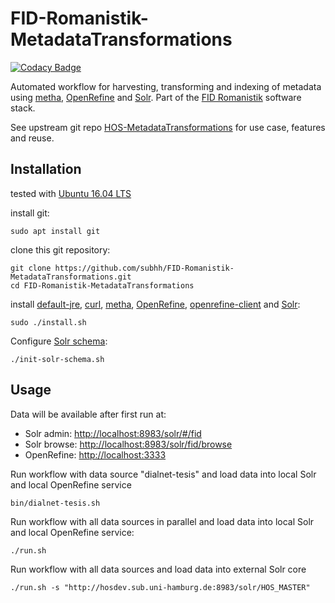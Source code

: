 # FID-Romanistik-MetadataTransformations

[![Codacy Badge](https://api.codacy.com/project/badge/Grade/60508e771f154d788083004d4b3157e6)](https://www.codacy.com/app/felixlohmeier/FID-Romanistik-metadataTransformations?utm_source=github.com&amp;utm_medium=referral&amp;utm_content=subhh/FID-Romanistik-metadataTransformations&amp;utm_campaign=Badge_Grade)

Automated workflow for harvesting, transforming and indexing of metadata using [metha](https://github.com/miku/metha), [OpenRefine](http://openrefine.org/) and [Solr](http://lucene.apache.org/solr/). Part of the [FID Romanistik](https://www.fid-romanistik.de) software stack.

See upstream git repo [HOS-MetadataTransformations](https://github.com/subhh/HOS-MetadataTransformations) for use case, features and reuse.

## Installation

tested with [Ubuntu 16.04 LTS](https://www.ubuntu.com/download/desktop)

install git:

```
sudo apt install git
```

clone this git repository:

```
git clone https://github.com/subhh/FID-Romanistik-MetadataTransformations.git
cd FID-Romanistik-MetadataTransformations
```

install [default-jre](https://packages.ubuntu.com/de/xenial/default-jre), [curl](https://curl.haxx.se/), [metha](https://github.com/miku/metha), [OpenRefine](http://openrefine.org/), [openrefine-client](https://github.com/opencultureconsulting/openrefine-client) and [Solr](http://lucene.apache.org/solr/):

```
sudo ./install.sh
```

Configure [Solr schema](cfg/solr):

```
./init-solr-schema.sh
```

## Usage

Data will be available after first run at:

* Solr admin: <http://localhost:8983/solr/#/fid>
* Solr browse: <http://localhost:8983/solr/fid/browse>
* OpenRefine: <http://localhost:3333>

Run workflow with data source "dialnet-tesis" and load data into local Solr and local OpenRefine service

```
bin/dialnet-tesis.sh
```

Run workflow with all data sources in parallel and load data into local Solr and local OpenRefine service:

```
./run.sh
```

Run workflow with all data sources and load data into external Solr core

```
./run.sh -s "http://hosdev.sub.uni-hamburg.de:8983/solr/HOS_MASTER"

```
